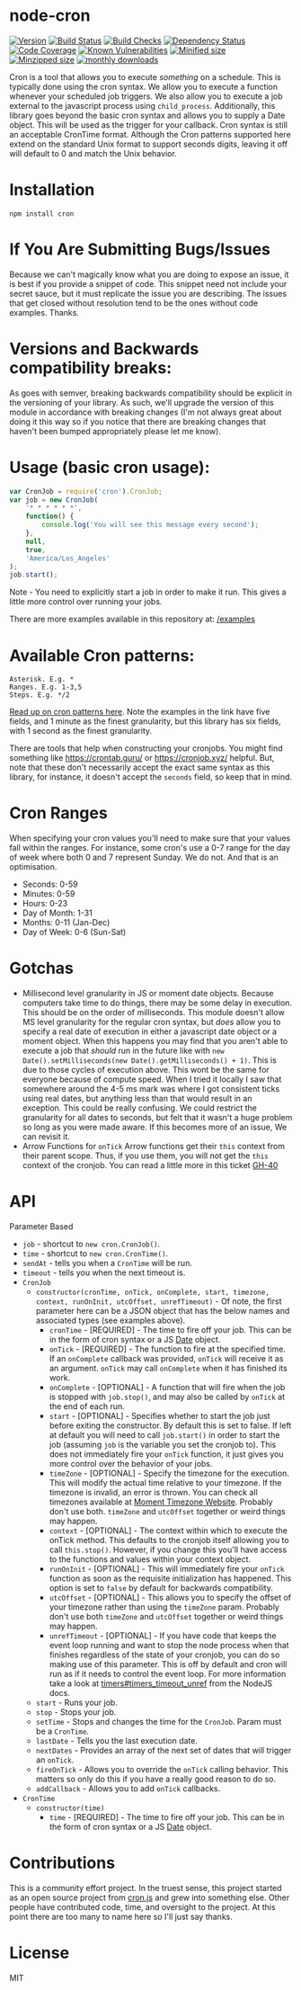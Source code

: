 # node-cron

[![Version](https://badgen.net/npm/v/cron?icon=npm)](https://badgen.net/npm/v/cron)
[![Build Status](https://badgen.net/github/status/kelektiv/node-cron?icon=github)](https://badgen.net/github/status/kelektiv/node-cron)
[![Build Checks](https://badgen.net/github/checks/kelektiv/node-cron?icon=github)](https://badgen.net/github/checks/kelektiv/node-cron)
[![Dependency Status](https://badgen.net/david/dep/kelektiv/node-cron)](https://badgen.net/david/dev/kelektiv/node-cron)
[![Code Coverage](https://badgen.net/codecov/c/github/kelektiv/node-cron?icon=codecov)](https://badgen.net/codecov/c/github/kelektiv/node-cron)
[![Known Vulnerabilities](https://snyk.io/test/github/kelektiv/node-cron/badge.svg)](https://snyk.io/test/github/kelektiv/node-cron)
[![Minified size](https://badgen.net/bundlephobia/min/cron)](https://badgen.net/bundlephobia/min/cron)
[![Minzipped size](https://badgen.net/bundlephobia/minzip/cron)](https://badgen.net/bundlephobia/minzip/cron)
[![monthly downloads](https://badgen.net/npm/dm/cron?icon=npm)](https://badgen.net/npm/dm/cron)

Cron is a tool that allows you to execute _something_ on a schedule. This is
typically done using the cron syntax. We allow you to execute a function
whenever your scheduled job triggers. We also allow you to execute a job
external to the javascript process using `child_process`. Additionally, this
library goes beyond the basic cron syntax and allows you to
supply a Date object. This will be used as the trigger for your callback. Cron
syntax is still an acceptable CronTime format. Although the Cron patterns
supported here extend on the standard Unix format to support seconds digits,
leaving it off will default to 0 and match the Unix behavior.

# Installation

    npm install cron

# If You Are Submitting Bugs/Issues

Because we can't magically know what you are doing to expose an issue, it is
best if you provide a snippet of code. This snippet need not include your secret
sauce, but it must replicate the issue you are describing. The issues that get
closed without resolution tend to be the ones without code examples. Thanks.

# Versions and Backwards compatibility breaks:

As goes with semver, breaking backwards compatibility should be explicit in the
versioning of your library. As such, we'll upgrade the version of this module
in accordance with breaking changes (I'm not always great about doing it this
way so if you notice that there are breaking changes that haven't been bumped
appropriately please let me know).

# Usage (basic cron usage):

```javascript
var CronJob = require('cron').CronJob;
var job = new CronJob(
	'* * * * * *',
	function() {
		console.log('You will see this message every second');
	},
	null,
	true,
	'America/Los_Angeles'
);
job.start();
```

Note - You need to explicitly start a job in order to make it run. This gives a
little more control over running your jobs.

There are more examples available in this repository at:
[/examples](https://github.com/kelektiv/node-cron/tree/master/examples)

# Available Cron patterns:

    Asterisk. E.g. *
    Ranges. E.g. 1-3,5
    Steps. E.g. */2

[Read up on cron patterns here](http://crontab.org). Note the examples in the
link have five fields, and 1 minute as the finest granularity, but this library
has six fields, with 1 second as the finest granularity.

There are tools that help when constructing your cronjobs. You might find
something like https://crontab.guru/ or https://cronjob.xyz/ helpful. But,
note that these don't necessarily accept the exact same syntax as this
library, for instance, it doesn't accept the `seconds` field, so keep that in
mind.

# Cron Ranges

When specifying your cron values you'll need to make sure that your values fall
within the ranges. For instance, some cron's use a 0-7 range for the day of
week where both 0 and 7 represent Sunday. We do not. And that is an optimisation.

- Seconds: 0-59
- Minutes: 0-59
- Hours: 0-23
- Day of Month: 1-31
- Months: 0-11 (Jan-Dec)
- Day of Week: 0-6 (Sun-Sat)

# Gotchas

- Millisecond level granularity in JS or moment date objects.
  Because computers take time to do things, there may be some delay in execution.
  This should be on the order of milliseconds. This module doesn't allow MS level
  granularity for the regular cron syntax, but _does_ allow you to specify a real
  date of execution in either a javascript date object or a moment object.
  When this happens you may find that you aren't able to execute a job that
  _should_ run in the future like with `new Date().setMilliseconds(new Date().getMilliseconds() + 1)`. This is due to those cycles of execution
  above. This wont be the same for everyone because of compute speed. When I
  tried it locally I saw that somewhere around the 4-5 ms mark was where I got
  consistent ticks using real dates, but anything less than that would result
  in an exception. This could be really confusing. We could restrict the
  granularity for all dates to seconds, but felt that it wasn't a huge problem
  so long as you were made aware. If this becomes more of an issue, We can
  revisit it.
- Arrow Functions for `onTick`
  Arrow functions get their `this` context from their parent scope. Thus, if you use them, you will not get
  the `this` context of the cronjob. You can read a little more in this ticket [GH-40](https://github.com/kelektiv/node-cron/issues/47#issuecomment-459762775)

# API

Parameter Based

- `job` - shortcut to `new cron.CronJob()`.
- `time` - shortcut to `new cron.CronTime()`.
- `sendAt` - tells you when a `CronTime` will be run.
- `timeout` - tells you when the next timeout is.
- `CronJob`
  - `constructor(cronTime, onTick, onComplete, start, timezone, context, runOnInit, utcOffset, unrefTimeout)` - Of note, the first parameter here can be a JSON object that
    has the below names and associated types (see examples above).
    - `cronTime` - [REQUIRED] - The time to fire off your job. This can be in
      the form of cron syntax or a JS
      [Date](https://developer.mozilla.org/en/JavaScript/Reference/Global_Objects/Date) object.
    - `onTick` - [REQUIRED] - The function to fire at the specified time. If an
      `onComplete` callback was provided, `onTick` will receive it as an argument.
      `onTick` may call `onComplete` when it has finished its work.
    - `onComplete` - [OPTIONAL] - A function that will fire when the job is
      stopped with `job.stop()`, and may also be called by `onTick` at the end of each run.
    - `start` - [OPTIONAL] - Specifies whether to start the job just before
      exiting the constructor. By default this is set to false. If left at default
      you will need to call `job.start()` in order to start the job (assuming
      `job` is the variable you set the cronjob to). This does not immediately
      fire your `onTick` function, it just gives you more control over the
      behavior of your jobs.
    - `timeZone` - [OPTIONAL] - Specify the timezone for the execution. This
      will modify the actual time relative to your timezone. If the timezone is
      invalid, an error is thrown. You can check all timezones available at
      [Moment Timezone Website](http://momentjs.com/timezone/). Probably don't use
      both.
      `timeZone` and `utcOffset` together or weird things may happen.
    - `context` - [OPTIONAL] - The context within which to execute the onTick
      method. This defaults to the cronjob itself allowing you to call
      `this.stop()`. However, if you change this you'll have access to the
      functions and values within your context object.
    - `runOnInit` - [OPTIONAL] - This will immediately fire your `onTick`
      function as soon as the requisite initialization has happened. This option
      is set to `false` by default for backwards compatibility.
    - `utcOffset` - [OPTIONAL] - This allows you to specify the offset of your
      timezone rather than using the `timeZone` param. Probably don't use both
      `timeZone` and `utcOffset` together or weird things may happen.
    - `unrefTimeout` - [OPTIONAL] - If you have code that keeps the event loop
      running and want to stop the node process when that finishes regardless of
      the state of your cronjob, you can do so making use of this parameter. This
      is off by default and cron will run as if it needs to control the event
      loop. For more information take a look at
      [timers#timers_timeout_unref](https://nodejs.org/api/timers.html#timers_timeout_unref)
      from the NodeJS docs.
  - `start` - Runs your job.
  - `stop` - Stops your job.
  - `setTime` - Stops and changes the time for the `CronJob`. Param must be a `CronTime`.
  - `lastDate` - Tells you the last execution date.
  - `nextDates` - Provides an array of the next set of dates that will trigger an `onTick`.
  - `fireOnTick` - Allows you to override the `onTick` calling behavior. This
    matters so only do this if you have a really good reason to do so.
  - `addCallback` - Allows you to add `onTick` callbacks.
- `CronTime`
  - `constructor(time)`
    - `time` - [REQUIRED] - The time to fire off your job. This can be in the
      form of cron syntax or a JS
      [Date](https://developer.mozilla.org/en/JavaScript/Reference/Global_Objects/Date)
      object.

# Contributions

This is a community effort project. In the truest sense, this project started as
an open source project from [cron.js](http://github.com/padolsey/cron.js) and
grew into something else. Other people have contributed code, time, and
oversight to the project. At this point there are too many to name here so I'll
just say thanks.

# License

MIT
